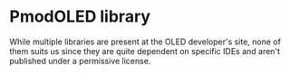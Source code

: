 PmodOLED library
================

While multiple libraries are present at the OLED developer's site, none of
them suits us since they are quite dependent on specific IDEs and aren't
published under a permissive license.
